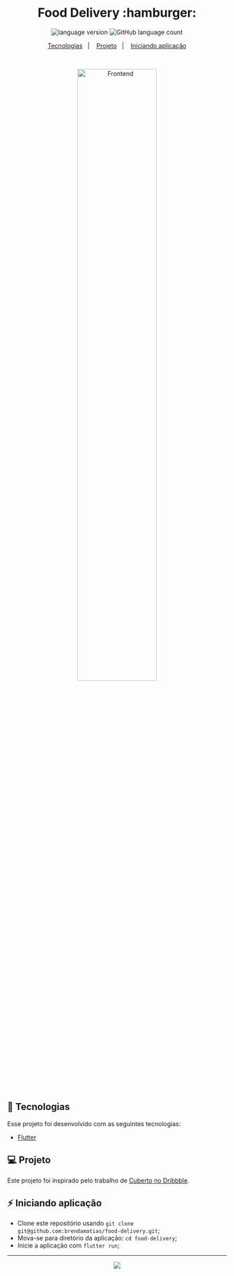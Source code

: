 <h1 align="center">
    Food Delivery :hamburger:
</h1>

<p align="center">
  <img alt="language version" src="https://img.shields.io/badge/Flutter-v_1.12.13-339933?logo=flutter">
  <img alt="GitHub language count" src="https://img.shields.io/github/languages/count/brendamatias/food-delivery">
</p>

<p align="center">
  <a href="#rocket-tecnologias">Tecnologias</a>&nbsp;&nbsp;&nbsp;|&nbsp;&nbsp;&nbsp;
  <a href="#-projeto">Projeto</a>&nbsp;&nbsp;&nbsp;|&nbsp;&nbsp;&nbsp;
  <a href="#-iniciando-aplicação">Iniciando aplicação</a>
</p>

<br>

<p align="center">
  <img alt="Frontend" src=".github/food-delivery.png" width="60%">
</p>

## :rocket: Tecnologias

Esse projeto foi desenvolvido com as seguintes tecnologias:

- [Flutter](https://flutter.dev/)

## 💻 Projeto

Este projeto foi inspirado pelo trabalho de [Cuberto no Dribbble](https://dribbble.com/shots/5647953-Food-Delivery-App/attachments).

## :zap: Iniciando aplicação

- Clone este repositório usando `git clone git@github.com:brendamatias/food-delivery.git`;
- Mova-se para diretório da aplicação: `cd food-delivery`;
- Inicie a aplicação com `flutter run`;

---

<p align="center">
  <a alt="Brenda" href="https://www.linkedin.com/in/brenda-matias/">
    <img src="https://img.shields.io/badge/LinkedIn-Brenda_Matias-0077B5?logo=linkedin"/>
  </a>
</p>
